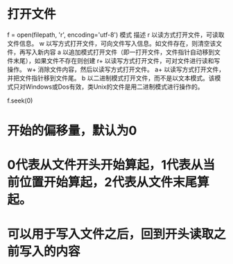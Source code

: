 # 打开文件
f = open(filepath, 'r', encoding='utf-8')
模式	描述
r	以读方式打开文件，可读取文件信息。
w	以写方式打开文件，可向文件写入信息。如文件存在，则清空该文件，再写入新内容
a	以追加模式打开文件（即一打开文件，文件指针自动移到文件末尾），如果文件不存在则创建
r+	以读写方式打开文件，可对文件进行读和写操作。
w+	消除文件内容，然后以读写方式打开文件。
a+	以读写方式打开文件，并把文件指针移到文件尾。
b	以二进制模式打开文件，而不是以文本模式。该模式只对Windows或Dos有效，类Unix的文件是用二进制模式进行操作的。

f.seek(0)
# 开始的偏移量，默认为0
# 0代表从文件开头开始算起，1代表从当前位置开始算起，2代表从文件末尾算起。
# 可以用于写入文件之后，回到开头读取之前写入的内容
